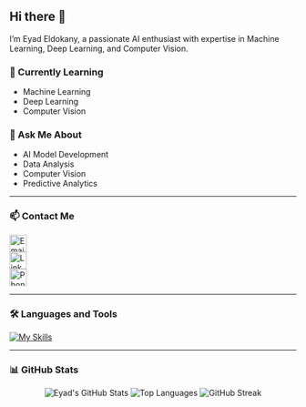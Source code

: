 ## Hi there 👋  
I’m Eyad Eldokany, a passionate AI enthusiast with expertise in Machine Learning, Deep Learning, and Computer Vision.  

### 🌱 Currently Learning  
- Machine Learning  
- Deep Learning  
- Computer Vision  

### 💬 Ask Me About  
- AI Model Development  
- Data Analysis  
- Computer Vision  
- Predictive Analytics  

---

### 📫 Contact Me  

[<img align="center" alt="Email" width="30px" src="https://cdn.jsdelivr.net/gh/devicons/devicon/icons/google/google-original.svg" />](mailto:eyad.eldokany@gmail.com)  
[<img align="center" alt="LinkedIn" width="30px" src="https://cdn.jsdelivr.net/gh/devicons/devicon/icons/linkedin/linkedin-original.svg" />](https://linkedin.com/in/EyadEldokany)  
[<img align="center" alt="Phone" width="30px" src="https://upload.wikimedia.org/wikipedia/commons/8/8c/Phone_font_awesome.svg" />](tel:+201093599401)  

---

### 🛠️ Languages and Tools  

[![My Skills](https://skillicons.dev/icons?i=python,scikit-learn,tensorflow,opencv,nltk,html,css,js,php,arduino,java,cpp,mysql,powerbi,pandas)](https://skillicons.dev)

---

### 📊 GitHub Stats  

<div align="center">
  <img src="https://github-readme-stats.vercel.app/api?username=EyadEldokany&show_icons=true&theme=radical" alt="Eyad's GitHub Stats" />
  <img src="https://github-readme-stats.vercel.app/api/top-langs/?username=EyadEldokany&layout=compact&theme=radical" alt="Top Languages" />
  <img src="https://streak-stats.demolab.com/?user=EyadEldokany&theme=radical" alt="GitHub Streak" />
</div>  
